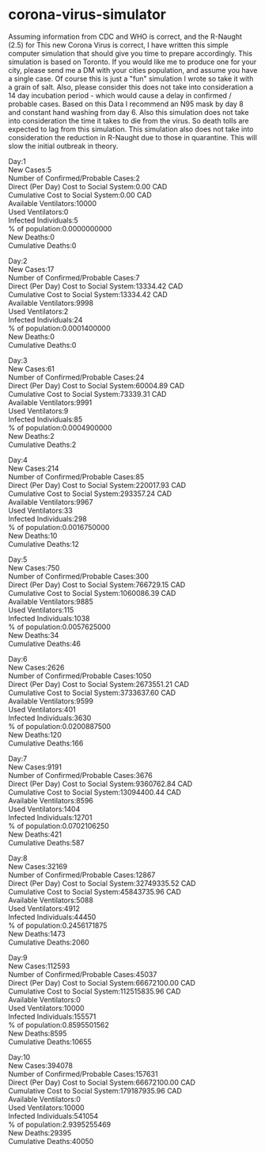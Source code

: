 # corona-virus-simulator

Assuming information from CDC and WHO is correct, and the R-Naught (2.5) for This new Corona Virus is correct, I have written this simple computer simulation that should give you time to prepare accordingly. This simulation is based on Toronto. If you would like me to produce one for your city, please send me a DM with your cities population, and assume you have a single case. Of course this is just a "fun" simulation I wrote so take it with a grain of salt. Also, please consider this does not take into consideration a 14 day incubation period - which would cause a delay in confirmed / probable cases. Based on this Data I recommend an N95 mask by day 8 and constant hand washing from day 6. Also this simulation does not take into consideration the time it takes to die from the virus. So death tolls are expected to lag from this simulation. This simulation also does not take into consideration the reduction in R-Naught due to those in quarantine. This will slow the initial outbreak in theory. 


Day:1\
New Cases:5\
Number of Confirmed/Probable Cases:2\
Direct (Per Day) Cost to Social System:0.00 CAD\
Cumulative Cost to Social System:0.00 CAD\
Available Ventilators:10000\
Used Ventilators:0\
Infected Individuals:5\
% of population:0.0000000000\
New Deaths:0\
Cumulative Deaths:0


Day:2\
New Cases:17\
Number of Confirmed/Probable Cases:7\
Direct (Per Day) Cost to Social System:13334.42 CAD\
Cumulative Cost to Social System:13334.42 CAD\
Available Ventilators:9998\
Used Ventilators:2\
Infected Individuals:24\
% of population:0.0001400000\
New Deaths:0\
Cumulative Deaths:0


Day:3\
New Cases:61\
Number of Confirmed/Probable Cases:24\
Direct (Per Day) Cost to Social System:60004.89 CAD\
Cumulative Cost to Social System:73339.31 CAD\
Available Ventilators:9991\
Used Ventilators:9\
Infected Individuals:85\
% of population:0.0004900000\
New Deaths:2\
Cumulative Deaths:2


Day:4\
New Cases:214\
Number of Confirmed/Probable Cases:85\
Direct (Per Day) Cost to Social System:220017.93 CAD\
Cumulative Cost to Social System:293357.24 CAD\
Available Ventilators:9967\
Used Ventilators:33\
Infected Individuals:298\
% of population:0.0016750000\
New Deaths:10\
Cumulative Deaths:12


Day:5\
New Cases:750\
Number of Confirmed/Probable Cases:300\
Direct (Per Day) Cost to Social System:766729.15 CAD\
Cumulative Cost to Social System:1060086.39 CAD\
Available Ventilators:9885\
Used Ventilators:115\
Infected Individuals:1038\
% of population:0.0057625000\
New Deaths:34\
Cumulative Deaths:46

Day:6\
New Cases:2626\
Number of Confirmed/Probable Cases:1050\
Direct (Per Day) Cost to Social System:2673551.21 CAD\
Cumulative Cost to Social System:3733637.60 CAD\
Available Ventilators:9599\
Used Ventilators:401\
Infected Individuals:3630\
% of population:0.0200887500\
New Deaths:120\
Cumulative Deaths:166


Day:7\
New Cases:9191\
Number of Confirmed/Probable Cases:3676\
Direct (Per Day) Cost to Social System:9360762.84 CAD\
Cumulative Cost to Social System:13094400.44 CAD\
Available Ventilators:8596\
Used Ventilators:1404\
Infected Individuals:12701\
% of population:0.0702106250\
New Deaths:421\
Cumulative Deaths:587

Day:8\
New Cases:32169\
Number of Confirmed/Probable Cases:12867\
Direct (Per Day) Cost to Social System:32749335.52 CAD\
Cumulative Cost to Social System:45843735.96 CAD\
Available Ventilators:5088\
Used Ventilators:4912\
Infected Individuals:44450\
% of population:0.2456171875\
New Deaths:1473\
Cumulative Deaths:2060


Day:9\
New Cases:112593\
Number of Confirmed/Probable Cases:45037\
Direct (Per Day) Cost to Social System:66672100.00 CAD\
Cumulative Cost to Social System:112515835.96 CAD\
Available Ventilators:0\
Used Ventilators:10000\
Infected Individuals:155571\
% of population:0.8595501562\
New Deaths:8595\
Cumulative Deaths:10655


Day:10\
New Cases:394078\
Number of Confirmed/Probable Cases:157631\
Direct (Per Day) Cost to Social System:66672100.00 CAD\
Cumulative Cost to Social System:179187935.96 CAD\
Available Ventilators:0\
Used Ventilators:10000\
Infected Individuals:541054\
% of population:2.9395255469\
New Deaths:29395\
Cumulative Deaths:40050
